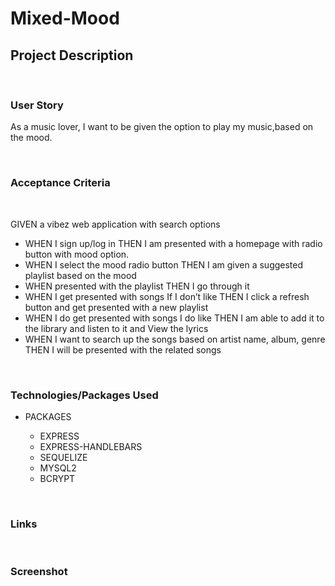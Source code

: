 # Mixed-Mood


## Project Description

<br>

### User Story

As a music lover, I want to be given the option to play my music,based on the mood.

<br>


### Acceptance Criteria

<br>

GIVEN a vibez web application with search options
*   WHEN I sign up/log in THEN I am presented with a homepage with radio button with mood option.
*   WHEN I select the mood radio button THEN I am given a suggested playlist based on the mood
*   WHEN presented with the playlist  THEN I go through it
*   WHEN I get presented with songs If I don’t like THEN I click a refresh button and get presented with a new playlist 
*   WHEN I do get presented with songs I do like THEN I am able to add it to the library and listen to it and View the lyrics
*   WHEN I want to search up the songs based on artist name, album, genre THEN I will be presented with the related songs 

<br>

### Technologies/Packages Used


* PACKAGES

    * EXPRESS
    * EXPRESS-HANDLEBARS
    * SEQUELIZE
    * MYSQL2
    * BCRYPT

<br>

### Links

<br>

### Screenshot
